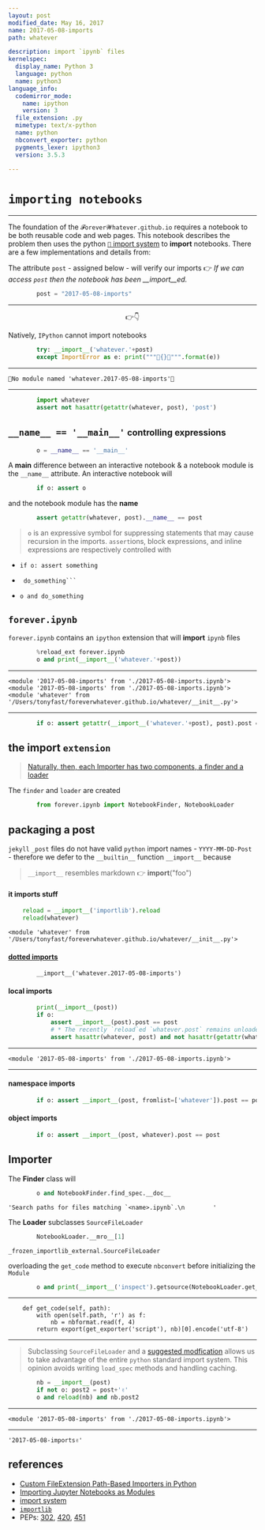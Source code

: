 ```yaml
---
layout: post
modified_date: May 16, 2017
name: 2017-05-08-imports
path: whatever

description: import `ipynb` files
kernelspec:
  display_name: Python 3
  language: python
  name: python3
language_info:
  codemirror_mode:
    name: ipython
    version: 3
  file_extension: .py
  mimetype: text/x-python
  name: python
  nbconvert_exporter: python
  pygments_lexer: ipython3
  version: 3.5.3

---
```



# `importing notebooks`

---

The foundation of the `𝓕orever𝓦hatever.github.io` requires a notebook to be both reusable code and web pages.  This notebook describes the problem then uses the python [`🐍` import system](https://docs.python.org/3/reference/import.html) to __import__ notebooks.  There are a few implementations and details from:

The attribute `post` - assigned below - will verify our imports 👉 *If we can access `post` then the notebook has been __import__ed.*


```python
        post = "2017-05-08-imports"
```



---

<center class='h3'>👉👇</center>

Natively, `IPython` cannot import notebooks


```python
        try: __import__('whatever.'+post)
        except ImportError as e: print("""🚫{}🚫""".format(e))
```

---
    🚫No module named 'whatever.2017-05-08-imports'🚫

---


```python
        import whatever
        assert not hasattr(getattr(whatever, post), 'post')
```

## `__name__ == '__main__'` <small>controlling expressions</small>


```python
        o = __name__ == '__main__'
```

A __main__ difference between an interactive notebook & a notebook module is the `__name__` attribute.  An interactive notebook will


```python
        if o: assert o
```

and the notebook module has the __name__


```python
        assert getattr(whatever, post).__name__ == post
```

> `o` is an expressive symbol for suppressing statements that may cause recursion in the imports.  `assert`ions, block expressions, and inline expressions are respectively controlled with

> 
 * `if o: assert something`
 * ```if o: 
    do_something```
 * `o and do_something`

## `forever.ipynb`

`forever.ipynb` contains an `ipython` extension that will __import__ `ipynb` files


```python
        %reload_ext forever.ipynb
        o and print(__import__('whatever.'+post))        
```

---
    <module '2017-05-08-imports' from './2017-05-08-imports.ipynb'>
    <module '2017-05-08-imports' from './2017-05-08-imports.ipynb'>
    <module 'whatever' from '/Users/tonyfast/foreverwhatever.github.io/whatever/__init__.py'>

---


```python
        if o: assert getattr(__import__('whatever.'+post), post).post == post
```

## the import `extension`

> [Naturally, then, each Importer has two components, a finder and a loader](http://brandonio21.com/2016/10/custom-fileextension-path-based-importers-in-python/)

The `finder` and `loader` are created


```python
        from forever.ipynb import NotebookFinder, NotebookLoader
```

## packaging a post

`jekyll` `_post` files do not have valid `python` import names - `YYYY-MM-DD-Post` - therefore we defer to the `__builtin__` function `__import__` because

> `__import__` resembles markdown 👉  __import__("foo")

#### it __imports__ stuff 
        


```python
    reload = __import__('importlib').reload
    reload(whatever)
```




    <module 'whatever' from '/Users/tonyfast/foreverwhatever.github.io/whatever/__init__.py'>



#### [dotted imports](#forever.notebook)
    
            __import__('whatever.2017-05-08-imports')
            
#### local imports


```python
        print(__import__(post))
        if o: 
            assert __import__(post).post == post
            # * The recently `reload`ed `whatever.post` remains unloaded
            assert hasattr(whatever, post) and not hasattr(getattr(whatever, post), 'post')
```

---
    <module '2017-05-08-imports' from './2017-05-08-imports.ipynb'>

---

#### namespace imports


```python
        if o: assert __import__(post, fromlist=['whatever']).post == post
```

#### object imports


```python
        if o: assert __import__(post, whatever).post == post
```

## Importer

The __Finder__ class will


```python
        o and NotebookFinder.find_spec.__doc__
```




    'Search paths for files matching `<name>.ipynb`.\n        '



The __Loader__ subclasses `SourceFileLoader`


```python
        NotebookLoader.__mro__[1]
```




    _frozen_importlib_external.SourceFileLoader



overloading the `get_code` method to execute `nbconvert` before initializing the `Module`


```python
        o and print(__import__('inspect').getsource(NotebookLoader.get_code))
```

---
        def get_code(self, path):
            with open(self.path, 'r') as f:
                nb = nbformat.read(f, 4)
            return export(get_exporter('script'), nb)[0].encode('utf-8')
    

---

> Subclassing `SourceFileLoader` and a [suggested modfication](https://docs.python.org/3/library/importlib.html#importlib.abc.InspectLoader.get_code) allows us to take advantage of the entire `python` standard import system.  This opinion avoids writing `load_spec` methods and handling caching.


```python
        nb = __import__(post)
        if not o: post2 = post+'✌️'
        o and reload(nb) and nb.post2
```

---
    <module '2017-05-08-imports' from './2017-05-08-imports.ipynb'>

---




    '2017-05-08-imports✌️'



## references

* [Custom FileExtension Path-Based Importers in Python](http://brandonio21.com/2016/10/custom-fileextension-path-based-importers-in-python/)
* [Importing Jupyter Notebooks as Modules](http://jupyter-notebook.readthedocs.io/en/latest/examples/Notebook/Importing%20Notebooks.html)
* [import system](https://docs.python.org/3/reference/import.html)
* [`importlib`](https://docs.python.org/3/library/importlib.html)
* PEPs: [302](https://www.python.org/dev/peps/pep-0302/), [420](https://www.python.org/dev/peps/pep-0420/), [451](https://www.python.org/dev/peps/pep-0451/)

